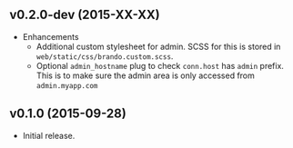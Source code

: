 ## v0.2.0-dev (2015-XX-XX)
* Enhancements
  * Additional custom stylesheet for admin. 
    SCSS for this is stored in `web/static/css/brando.custom.scss`.
  * Optional `admin_hostname` plug to check `conn.host` has `admin` prefix. 
    This is to make sure the admin area is only accessed from `admin.myapp.com`

## v0.1.0 (2015-09-28)

* Initial release.